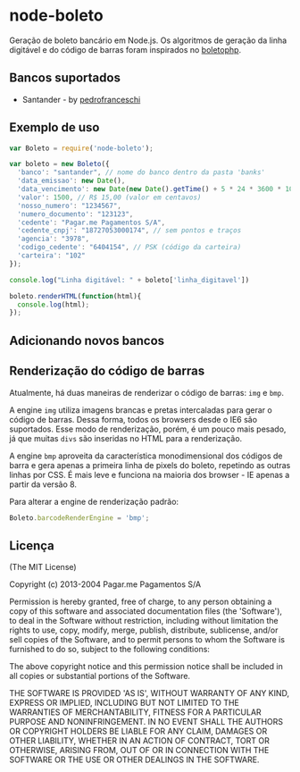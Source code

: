node-boleto
=============

Geração de boleto bancário em Node.js. Os algoritmos de geração da linha digitável e do código de barras foram inspirados no [boletophp](https://github.com/BielSystems/boletophp).

## Bancos suportados

- Santander - by [pedrofranceschi](https://github.com/pedrofranceschi)

## Exemplo de uso

```javascript
var Boleto = require('node-boleto');

var boleto = new Boleto({
  'banco': "santander", // nome do banco dentro da pasta 'banks'
  'data_emissao': new Date(),
  'data_vencimento': new Date(new Date().getTime() + 5 * 24 * 3600 * 1000), // 5 dias futuramente
  'valor': 1500, // R$ 15,00 (valor em centavos)
  'nosso_numero': "1234567",
  'numero_documento': "123123",
  'cedente': "Pagar.me Pagamentos S/A",
  'cedente_cnpj': "18727053000174", // sem pontos e traços
  'agencia': "3978",
  'codigo_cedente': "6404154", // PSK (código da carteira)
  'carteira': "102"
});

console.log("Linha digitável: " + boleto['linha_digitavel'])

boleto.renderHTML(function(html){
  console.log(html);
});

```

## Adicionando novos bancos

## Renderização do código de barras

Atualmente, há duas maneiras de renderizar o código de barras: `img` e `bmp`.

A engine `img` utiliza imagens brancas e pretas intercaladas para gerar o código de barras. Dessa forma, todos os browsers desde o IE6 são suportados. Esse modo de renderização, porém, é um pouco mais pesado, já que muitas `divs` são inseridas no HTML para a renderização.

A engine `bmp` aproveita da característica monodimensional dos códigos de barra e gera apenas a primeira linha de pixels do boleto, repetindo as outras linhas por CSS. É mais leve e funciona na maioria dos browser - IE apenas a partir da versão 8.

Para alterar a engine de renderização padrão:

```javascript
Boleto.barcodeRenderEngine = 'bmp';
```

## Licença

(The MIT License)

Copyright (c) 2013-2004 Pagar.me Pagamentos S/A

Permission is hereby granted, free of charge, to any person obtaining a copy of this software and associated documentation files (the 'Software'), to deal in the Software without restriction, including without limitation the rights to use, copy, modify, merge, publish, distribute, sublicense, and/or sell copies of the Software, and to permit persons to whom the Software is furnished to do so, subject to the following conditions:

The above copyright notice and this permission notice shall be included in all copies or substantial portions of the Software.

THE SOFTWARE IS PROVIDED 'AS IS', WITHOUT WARRANTY OF ANY KIND, EXPRESS OR IMPLIED, INCLUDING BUT NOT LIMITED TO THE WARRANTIES OF MERCHANTABILITY, FITNESS FOR A PARTICULAR PURPOSE AND NONINFRINGEMENT. IN NO EVENT SHALL THE AUTHORS OR COPYRIGHT HOLDERS BE LIABLE FOR ANY CLAIM, DAMAGES OR OTHER LIABILITY, WHETHER IN AN ACTION OF CONTRACT, TORT OR OTHERWISE, ARISING FROM, OUT OF OR IN CONNECTION WITH THE SOFTWARE OR THE USE OR OTHER DEALINGS IN THE SOFTWARE.
